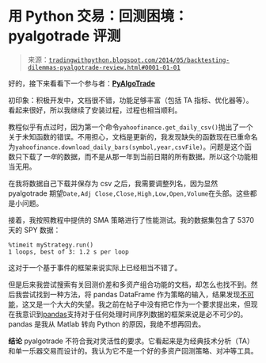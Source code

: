<!--yml

类别：未分类

日期：2024-05-18 15:42:18

-->

# 用 Python 交易：回测困境：pyalgotrade 评测

> 来源：[`tradingwithpython.blogspot.com/2014/05/backtesting-dilemmas-pyalgotrade-review.html#0001-01-01`](http://tradingwithpython.blogspot.com/2014/05/backtesting-dilemmas-pyalgotrade-review.html#0001-01-01)

好的，接下来看看下一个参与者：[**PyAlgoTrade**](http://gbeced.github.io/pyalgotrade/)

初印象：积极开发中，文档很不错，功能足够丰富（包括 TA 指标、优化器等）。看起来很好，所以我继续了安装过程，过程也相当顺利。

教程似乎有点过时，因为第一个命令`yahoofinance.get_daily_csv()`抛出了一个关于未知函数的错误。不用担心，文档是更新的，我发现缺失的函数现在已重命名为`yahoofinance.download_daily_bars(symbol,year,csvFile)`。问题是这个函数只下载了*一年*的数据，而不是从那一年到当前日期的所有数据。所以这个功能相当无用。

在我将数据自己下载并保存为 csv 之后，我需要调整列名，因为显然 pyalgotrade 期望`Date,Adj Close,Close,High,Low,Open,Volume`在头部。这些都是小问题。

接着，我按照教程中提供的 SMA 策略进行了性能测试。我的数据集包含了 5370 天的 SPY 数据：

```
%timeit myStrategy.run()
1 loops, best of 3: 1.2 s per loop

```

这对于一个基于事件的框架来说实际上已经相当不错了。

但是后来我尝试搜索有关回测价差和多资产组合功能的文档，却怎么也找不到。然后我尝试找到一种方法，将 pandas DataFrame 作为策略的输入，结果发现[不可能](https://github.com/gbeced/pyalgotrade/issues/4)，这又是一个大大的失望。我之前在帖子中没有把它作为一个要求提出来，但现在我意识到[pandas](http://pandas.pydata.org/)支持对于任何处理时间序列数据的框架来说是必不可少的。pandas 是我从 Matlab 转向 Python 的原因，我绝不想再回去。

**结论** pyalgotrade 不符合我对灵活性的要求。它看起来是为经典技术分析（TA）和单一乐器交易而设计的。我认为它不是一个好的多资产回测策略、对冲等工具。
